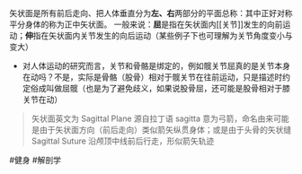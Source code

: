 矢状面是所有前后走向、把人体垂直分为**左、右**两部分的平面总称：其中正好对称平分身体的称为正中矢状面。
一般来说：**屈**是指在矢状面内[[关节]]发生的向前运动；**伸**指在矢状面内关节发生的向后运动（某些例子下也可理解为关节角度变小与变大）
 - 对人体运动的研究而言，关节和骨骼是绑定的，例如髋关节屈真的是关节本身在动吗？不是，实际是骨骼（股骨）相对于髋关节在往前运动，只是描述时约定俗成叫做屈髋（也是为了避免歧义，如果说股骨屈，还可能是股骨相对于膝关节在动）

> 矢状面英文为 Sagittal Plane 源自拉丁语 sagitta 意为弓箭，命名由来可能是由于矢状面方向（前后走向）类似箭矢纵贯身体；或是由于头骨的矢状缝 Sagittal Suture 沿颅顶中线前后行走，形似箭矢轨迹

#健身 #解剖学 

